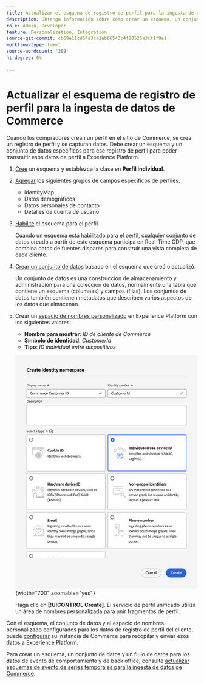 ```yaml
---
title: Actualizar el esquema de registro de perfil para la ingesta de datos de Commerce
description: Obtenga información sobre cómo crear un esquema, un conjunto de datos y un conjunto de datos para recopilar y enviar datos de registro de perfil de Commerce a Experience Platform.
role: Admin, Developer
feature: Personalization, Integration
source-git-commit: cb69e11cd54a3ca1ab66543c4f28526a3cf1f9e1
workflow-type: tm+mt
source-wordcount: '289'
ht-degree: 0%

---
```


# Actualizar el esquema de registro de perfil para la ingesta de datos de Commerce

Cuando los compradores crean un perfil en el sitio de Commerce, se crea un registro de perfil y se capturan datos. Debe crear un esquema y un conjunto de datos específicos para ese registro de perfil para poder transmitir esos datos de perfil a Experience Platform.

1. [Cree](https://experienceleague.adobe.com/en/docs/experience-platform/xdm/ui/resources/schemas) un esquema y establezca la clase en **Perfil individual**.

1. [Agregar](https://experienceleague.adobe.com/en/docs/experience-platform/xdm/ui/resources/schemas) los siguientes grupos de campos específicos de perfiles:

   - identityMap
   - Datos demográficos
   - Datos personales de contacto
   - Detalles de cuenta de usuario

1. [Habilite](https://experienceleague.adobe.com/en/docs/experience-platform/xdm/ui/resources/schemas) el esquema para el perfil.

   Cuando un esquema está habilitado para el perfil, cualquier conjunto de datos creado a partir de este esquema participa en Real-Time CDP, que combina datos de fuentes dispares para construir una vista completa de cada cliente.

1. [Crear un conjunto de datos](https://experienceleague.adobe.com/en/docs/platform-learn/implement-mobile-sdk/experience-cloud/platform) basado en el esquema que creó o actualizó.

   Un conjunto de datos es una construcción de almacenamiento y administración para una colección de datos, normalmente una tabla que contiene un esquema (columnas) y campos (filas). Los conjuntos de datos también contienen metadatos que describen varios aspectos de los datos que almacenan.

1. Crear un [espacio de nombres personalizado](https://experienceleague.adobe.com/en/docs/experience-platform/identity/features/namespaces#create-namespaces) en Experience Platform con los siguientes valores:

   - **Nombre para mostrar**: _ID de cliente de Commerce_
   - **Símbolo de identidad**: _CustomerId_
   - **Tipo**: _ID individual entre dispositivos_

   ![Crear área de nombres personalizada](assets/custom-namespace.png){width="700" zoomable="yes"}

   Haga clic en **[!UICONTROL Create]**. El servicio de perfil unificado utiliza un área de nombres personalizada para unir fragmentos de perfil.

Con el esquema, el conjunto de datos y el espacio de nombres personalizado configurados para los datos de registro de perfil del cliente, puede [configurar](connect-data.md#data-collection) su instancia de Commerce para recopilar y enviar esos datos a Experience Platform.

Para crear un esquema, un conjunto de datos y un flujo de datos para los datos de evento de comportamiento y de back office, consulte [actualizar esquemas de evento de series temporales para la ingesta de datos de Commerce](update-xdm.md).
